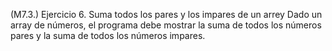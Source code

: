 (M7.3.) Ejercicio 6. Suma todos los pares y los impares de un arrey
Dado un array de números, el programa debe mostrar la suma de todos los números pares y la suma de todos los números impares.

